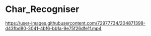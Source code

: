 # Char_Recogniser




https://user-images.githubusercontent.com/72977734/204871398-d43fbd80-3041-4bf6-bb1a-9e75f26dfe1f.mp4

